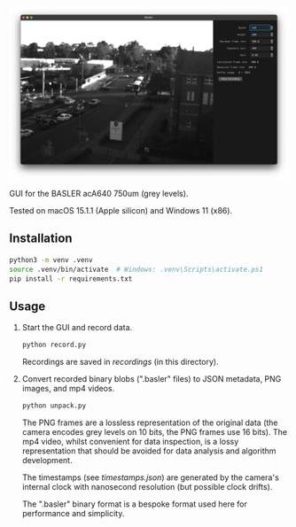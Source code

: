 ![screenshot](screenshot.png)

GUI for the BASLER acA640 750um (grey levels).

Tested on macOS 15.1.1 (Apple silicon) and Windows 11 (x86).

## Installation

```sh
python3 -m venv .venv
source .venv/bin/activate  # Windows: .venv\Scripts\activate.ps1
pip install -r requirements.txt
```

## Usage

1. Start the GUI and record data.

    ```sh
    python record.py
    ```

    Recordings are saved in _recordings_ (in this directory).

2. Convert recorded binary blobs (".basler" files) to JSON metadata, PNG images, and mp4 videos.

    ```sh
    python unpack.py
    ```

    The PNG frames are a lossless representation of the original data (the camera encodes grey levels on 10 bits, the PNG frames use 16 bits). The mp4 video, whilst convenient for data inspection, is a lossy representation that should be avoided for data analysis and algorithm development.

    The timestamps (see _timestamps.json_) are generated by the camera's internal clock with nanosecond resolution (but possible clock drifts).

    The ".basler" binary format is a bespoke format used here for performance and simplicity.
